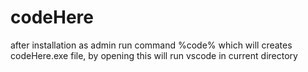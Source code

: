 # codeHere
after installation as admin run command %code% which will creates codeHere.exe file, by opening this will run vscode in current directory
